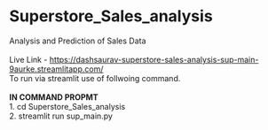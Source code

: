 # Superstore_Sales_analysis
Analysis and Prediction of Sales Data</br>
</br> Live Link - https://dashsaurav-superstore-sales-analysis-sup-main-9aurke.streamlitapp.com/
</br>To run via streamlit use of follwoing command.</br>
</br><b>IN COMMAND PROPMT</b>
</br>1. cd Superstore_Sales_analysis
</br>2. streamlit run sup_main.py
